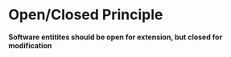 # Open/Closed Principle

**Software entitites should be open for extension, but closed for modification**
